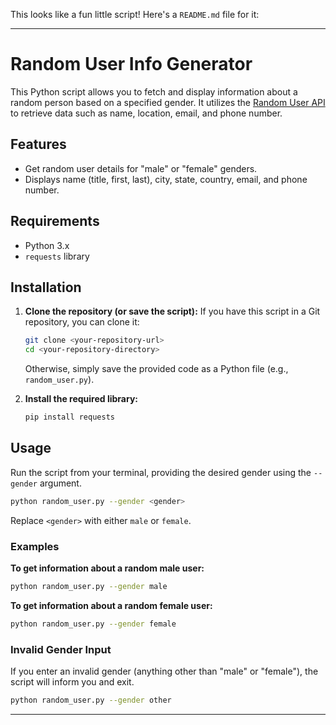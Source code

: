 This looks like a fun little script\! Here's a `README.md` file for it:

-----

# Random User Info Generator

This Python script allows you to fetch and display information about a random person based on a specified gender. It utilizes the [Random User API](https://randomuser.me/) to retrieve data such as name, location, email, and phone number.

## Features

  * Get random user details for "male" or "female" genders.
  * Displays name (title, first, last), city, state, country, email, and phone number.

## Requirements

  * Python 3.x
  * `requests` library

## Installation

1.  **Clone the repository (or save the script):**
    If you have this script in a Git repository, you can clone it:

    ```bash
    git clone <your-repository-url>
    cd <your-repository-directory>
    ```

    Otherwise, simply save the provided code as a Python file (e.g., `random_user.py`).

2.  **Install the required library:**

    ```bash
    pip install requests
    ```

## Usage

Run the script from your terminal, providing the desired gender using the `--gender` argument.

```bash
python random_user.py --gender <gender>
```

Replace `<gender>` with either `male` or `female`.

### Examples

**To get information about a random male user:**

```bash
python random_user.py --gender male
```

**To get information about a random female user:**

```bash
python random_user.py --gender female
```

### Invalid Gender Input

If you enter an invalid gender (anything other than "male" or "female"), the script will inform you and exit.

```bash
python random_user.py --gender other
```

-----
